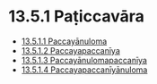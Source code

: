 # 13.5.1 Paṭiccavāra

* [13.5.1.1 Paccayānuloma](13.5.1/13.5.1.1.md)
* [13.5.1.2 Paccayapaccanīya](13.5.1/13.5.1.2.md)
* [13.5.1.3 Paccayānulomapaccanīya](13.5.1/13.5.1.3.md)
* [13.5.1.4 Paccayapaccanīyānuloma](13.5.1/13.5.1.4.md)
